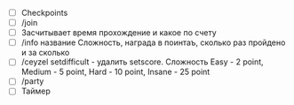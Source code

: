- [ ] Checkpoints
- [ ] /join
- [ ] Засчитывает время прохождение и какое по счету
- [ ] /info название Сложность, награда в поинтаъ, сколько раз пройдено и за сколько
- [ ] /ceyzel setdifficult - удалить setscore. Сложность Easy - 2 point, Medium - 5 point, Hard - 10 point, Insane - 25 point
- [ ] /party
- [ ] Таймер
